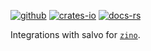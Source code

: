 [![github]](https://github.com/zino-rs/zino)
[![crates-io]](https://crates.io/crates/zino-salvo)
[![docs-rs]](https://docs.rs/zino-salvo)

[github]: https://img.shields.io/badge/github-8da0cb?labelColor=555555&logo=github
[crates-io]: https://img.shields.io/badge/crates.io-fc8d62?labelColor=555555&logo=rust
[docs-rs]: https://img.shields.io/badge/docs.rs-66c2a5?labelColor=555555&logo=docs.rs

Integrations with salvo for [`zino`].

[`zino`]: https://github.com/zino-rs/zino
